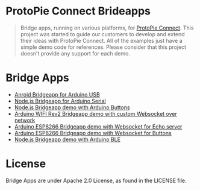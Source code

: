 # ProtoPie Connect Brideapps

> Bridge apps, running on various platforms, for [ProtoPie Connect](https://github.com/ProtoPie/protopie-connect-bridge-apps). This project was started to guide our customers to develop and extend their ideas with ProtoPie Connect. All of the examples just have a simple demo code for references. Please consider that this project doesn't provide any support for each demo.

# Bridge Apps

- [Anroid Bridgeapp for Arduino USB](./android-bridge-arduino-usb)
- [Node.js Bridgeapp for Arduino Serial](./node-bridge-arduino-serial)
- [Node.js Bridgeapp demo with Arduino Buttons](./node-bridge-arduino-buttons)
- [Arduino WIFI Rev2 Bridgeapp demo with custom Websocket over network](./arduino-wifi-rev2-bridge-websocket)
- [Arduino ESP8266 Bridgeapp demo with Websocket for Echo server](./arduino-esp8266-bridge-websocket)
- [Arduino ESP8266 Bridgeapp demo with Websocket for Buttons](./arduino-esp8266-bridge-buttons)
- [Node.js Bridgeapp demo with Arduino BLE](./node-bridge-arduino-ble)

# License

Bridge Apps are under Apache 2.0 License, as found in the LICENSE file.